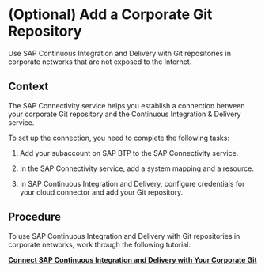 <!-- loio4b6ee9a98b064a859ea8e67be5ec0a52 -->

# \(Optional\) Add a Corporate Git Repository

Use SAP Continuous Integration and Delivery with Git repositories in corporate networks that are not exposed to the Internet.



<a name="loio4b6ee9a98b064a859ea8e67be5ec0a52__context_jrq_cbj_v4b"/>

## Context

The SAP Connectivity service helps you establish a connection between your corporate Git repository and the Continuous Integration & Delivery service.

To set up the connection, you need to complete the following tasks:

1.  Add your subaccount on SAP BTP to the SAP Connectivity service.

2.  In the SAP Connectivity service, add a system mapping and a resource.

3.  In SAP Continuous Integration and Delivery, configure credentials for your cloud connector and add your Git repository.




<a name="loio4b6ee9a98b064a859ea8e67be5ec0a52__steps_jb2_dbj_v4b"/>

## Procedure

To use SAP Continuous Integration and Delivery with Git repositories in corporate networks, work through the following tutorial:

[**Connect SAP Continuous Integration and Delivery with Your Corporate Git**](https://developers.sap.com/tutorials/cicd-corporate-git.html)

